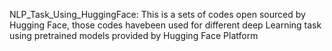 NLP_Task_Using_HuggingFace: This is a sets of codes open sourced by Hugging Face, those codes havebeen used for different deep Learning task using pretrained models provided by Hugging Face Platform
